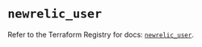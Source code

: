# `newrelic_user`

Refer to the Terraform Registry for docs: [`newrelic_user`](https://registry.terraform.io/providers/newrelic/newrelic/3.52.0/docs/resources/user).
